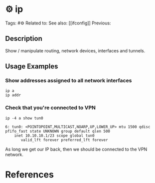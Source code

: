 # ⚙️ ip

Tags: #⚙️
Related to:
See also: [[ifconfig]]
Previous:

## Description

Show / manipulate routing, network devices, interfaces and tunnels.

## Usage Examples

### Show addresses assigned to all network interfaces

	ip a
	ip addr

### Check that you're connected to VPN

	ip -4 a show tun0

```shell-session
6: tun0: <POINTOPOINT,MULTICAST,NOARP,UP,LOWER_UP> mtu 1500 qdisc pfifo_fast state UNKNOWN group default qlen 500
    inet 10.10.10.1/23 scope global tun0
       valid_lft forever preferred_lft forever
```

As long we get our IP back, then we should be connected to the VPN network.

# References
